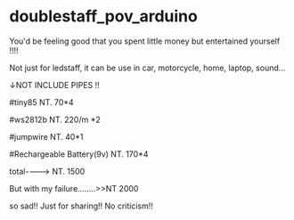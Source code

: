 # doublestaff_pov_arduino

You'd be feeling good that you spent
little money but entertained yourself !!!!

Not just for ledstaff, it can be use in car, motorcycle, home, laptop, sound…

↓NOT INCLUDE PIPES !!

#tiny85 NT. 70*4

#ws2812b NT. 220/m *2

#jumpwire  NT. 40*1

#Rechargeable Battery(9v) NT. 170*4  

total----> NT. 1500

But with my failure........>>NT 2000  

so sad!!
Just for sharing!! No criticism!!

